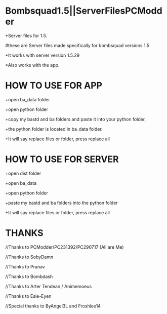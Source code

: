 # Bombsquad1.5||ServerFilesPCModder
*Server files for 1.5.

#these are Server files made specifically for bombsquad versions 1.5

*It works with server version 1.5.29

*Also works with the app.


# HOW TO USE FOR APP

+open ba_data folder

+open python folder

+copy my bastd and ba folders and paste it into your python folder,

+the python folder is located in ba_data folder.

+It will say replace files or folder, press replace all

# HOW TO USE FOR SERVER

+open dist folder

+open ba_data

+open python folder

+paste my bastd and ba folders into the python folder

+It will say replace files or folder, press replace all

# THANKS

//Thanks to PCModder/PC231392/PC290717 (All are Me)

//Thanks to SobyDamn

//Thanks to Pranav

//Thanks to Bombdash

//Thanks to Arter Tendean / Animemoeus

//Thanks to Esie-Eyen

//Special thanks to ByAngel3L and Froshlee14
